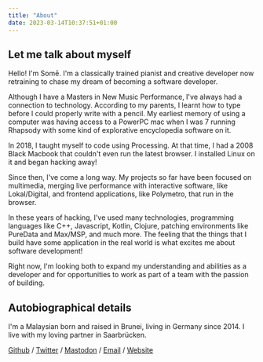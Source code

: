 ```yaml
---
title: "About"
date: 2023-03-14T10:37:51+01:00
---
```


## Let me talk about myself
Hello! I'm Somē. I'm a classically trained pianist and creative developer
now retraining to chase my dream of becoming a software developer.

Although I have a Masters in New Music Performance, I've always had a connection to
technology. According to my parents, I learnt how to type before I could
properly write with a pencil. My earliest memory of using a computer was having
access to a PowerPC mac when I was 7 running Rhapsody with some kind of explorative
encyclopedia software on it.

In 2018, I taught myself to code using Processing. At that time, I had a 2008
Black Macbook that couldn't even run the latest browser. I installed Linux on it
and began hacking away!

Since then, I've come a long way. My projects so far have been focused on
multimedia, merging live performance with interactive software, like
Lokal/Digital, and frontend applications, like Polymetro, that run in the
browser. 

In these years of hacking, I've used many technologies, programming languages
like C++, Javascript, Kotlin, Clojure, patching environments like PureData and
Max/MSP, and much more. The feeling that the things that I build have some
application in the real world is what excites me about software development! 

Right now, I'm looking both to expand my understanding and abilities as a
developer and for opportunities to work as part of a team with the passion of building.

## Autobiographical details 

I'm a Malaysian born and raised in Brunei, living in Germany
since 2014. I live with my loving partner in Saarbrücken. 


[Github](https://github.com/somecho) /
[Twitter](https://twitter.com/sam___tsao) /
[Mastodon](https://tech.lgbt/@some) /
[Email](mailto:itssomicho@gmail.com) /
[Website](https://samtsao.com) 

